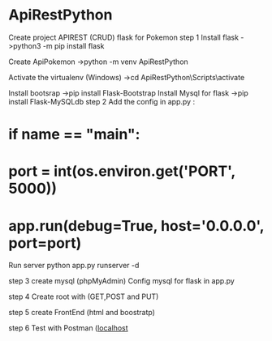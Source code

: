 # ApiRestPython

Create project  APIREST (CRUD) flask for Pokemon 
step 1
Install flask 
->python3 -m pip install flask

Create ApiPokemon 
->python -m venv ApiRestPython

Activate the virtualenv (Windows)
->cd ApiRestPython\Scripts\activate

Install bootsrap
->pip install Flask-Bootstrap
Install Mysql for flask
->pip install Flask-MySQLdb
step 2
Add the config in  app.py  :
# if __name__ == "__main__":
#    port = int(os.environ.get('PORT', 5000))
#    app.run(debug=True, host='0.0.0.0', port=port)
Run server 
python app.py runserver -d

step 3 
create mysql (phpMyAdmin)
Config mysql for flask in app.py

step 4
Create root with (GET,POST and PUT)

step 5 
create FrontEnd  (html and boostratp)

step 6
Test with Postman ([localhost](http://127.0.0.1:5000/api/..)
